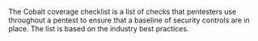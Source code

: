The Cobalt coverage checklist is a list of checks that pentesters use throughout a pentest to ensure that a baseline of security controls are in place. The list is based on the industry best practices.